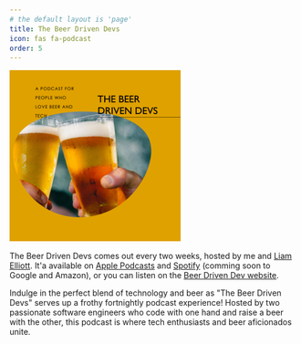 ```yaml
---
# the default layout is 'page'
title: The Beer Driven Devs
icon: fas fa-podcast
order: 5
---
```


![Beer Driven Devs cover art image](/images/bdd.png)

The Beer Driven Devs comes out every two weeks, hosted by me and [Liam Elliott](https://liamelliott.me/about/). It'a available on [Apple Podcasts](https://podcasts.apple.com/us/podcast/the-beer-driven-devs/id1709410731) and [Spotify](https://open.spotify.com/show/5KjCvxjGB5t7HQzH4WyE36) (comming soon to Google and Amazon), or you can listen on the [Beer Driven Dev website](https://www.beerdriven.dev).

Indulge in the perfect blend of technology and beer as "The Beer Driven Devs" serves up a frothy fortnightly podcast experience! Hosted by two passionate software engineers who code with one hand and raise a beer with the other, this podcast is where tech enthusiasts and beer aficionados unite.
